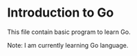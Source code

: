 # Introduction to Go

This file contain basic program to learn Go. 

Note: I am currently learning Go language.
